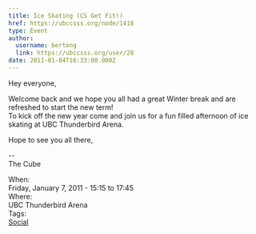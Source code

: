 ```yaml
---
title: Ice Skating (CS Get Fit!) 
href: https://ubccsss.org/node/1418
type: Event
author:
  username: bertong
  link: https://ubccsss.org/user/28
date: 2011-01-04T16:33:00.000Z
---
```


<div class="field field-name-body field-type-text-with-summary field-label-hidden"><div class="field-items"><div class="field-item even"><p>Hey everyone, </p>
<p>Welcome back and we hope you all had a great Winter break and are refreshed to start the new term!<br>
To kick off the new year come and join us for a fun filled afternoon of ice skating at UBC Thunderbird Arena.</p>
<p>Hope to see you all there,</p>
<p>--<br>
The Cube</p>
</div></div></div><div class="field field-name-field-dates field-type-datetime field-label-above"><div class="field-label">When:&#xA0;</div><div class="field-items"><div class="field-item even"><span class="date-display-single">Friday, January 7, 2011 - <span class="date-display-range"><span class="date-display-start">15:15</span> to <span class="date-display-end">17:45</span></span></span></div></div></div><div class="field field-name-field-location field-type-text field-label-above"><div class="field-label">Where:&#xA0;</div><div class="field-items"><div class="field-item even">UBC Thunderbird Arena</div></div></div>    <footer>
    <div class="field field-name-field-tags field-type-taxonomy-term-reference field-label-above"><div class="field-label">Tags:&#xA0;</div><div class="field-items"><div class="field-item even"><a href="/social">Social</a></div></div></div>      </footer>